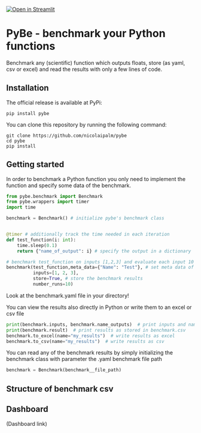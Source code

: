 [![Open in Streamlit](https://static.streamlit.io/badges/streamlit_badge_black_white.svg)](https://share.streamlit.io/jkanner/streamlit-audio/main/app.py)

# PyBe - benchmark your Python functions

Benchmark any (scientific) function which outputs floats, store (as yaml, csv or excel)
and read the results with only a few lines of code.

## Installation
The official release is available at PyPi:

```
pip install pybe
```

You can clone this repository by running the following command:

```
git clone https://github.com/nicolaipalm/pybe
cd pybe
pip install
```

## Getting started

In order to benchmark a Python function you only need to implement the function and
specify some data of the benchmark.

```python
from pybe.benchmark import Benchmark
from pybe.wrappers import timer
import time

benchmark = Benchmark() # initialize pybe's benchmark class


@timer # additionally track the time needed in each iteration
def test_function(i: int):
    time.sleep(0.1)
    return {"name_of_output": i} # specify the output in a dictionary

# benchmark test_function on inputs [1,2,3] and evaluate each input 10 times
benchmark(test_function,meta_data={"Name": "Test"}, # set meta data of benchmark
          inputs=[1, 2, 3],
          store=True, # store the benchmark results
          number_runs=10)
```
Look at the benchmark.yaml file in your directory!

You can view the results also directly in Python or write them to an excel or csv file

```python
print(benchmark.inputs, benchmark.name_outputs)  # print inputs and names of outputs
print(benchmark.result)  # print results as stored in benchmark.csv
benchmark.to_excel(name="my_results")  # write results as excel
benchmark.to_csv(name="my_results")  # write results as csv

```

You can read any of the benchmark results by simply initializing the
benchmark class with parameter the .yaml benchmark file path

```python
benchmark = Benchmark(benchmark__file_path)
```
## Structure of benchmark csv

## Dashboard
(Dashboard link)
